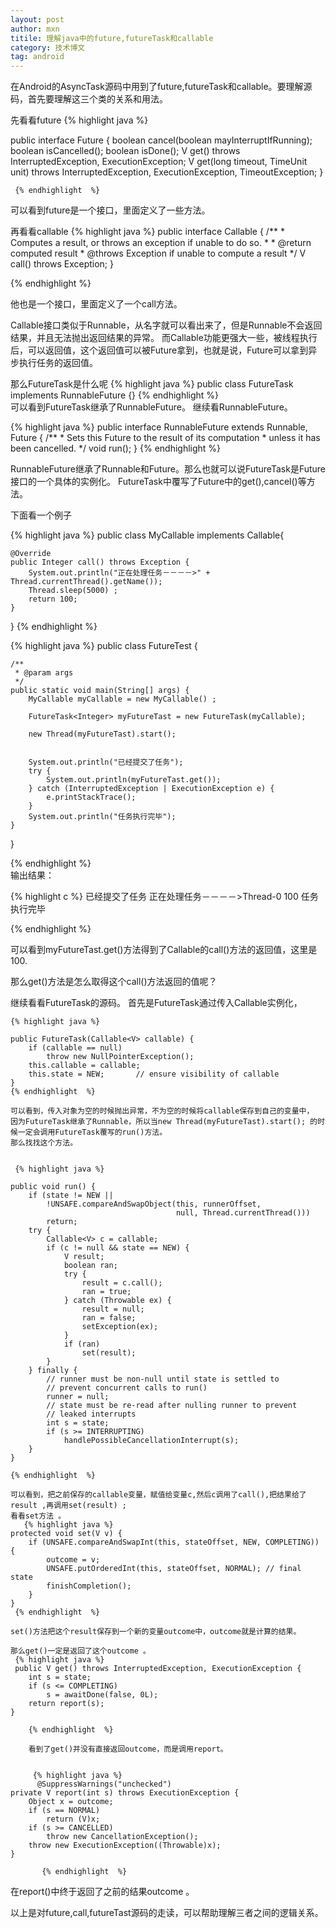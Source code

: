 ```yaml
---
layout: post
author: mxn
titile: 理解java中的future,futureTask和callable
category: 技术博文
tag: android
---
```


在Android的AsyncTask源码中用到了future,futureTask和callable。要理解源码，首先要理解这三个类的关系和用法。

先看看future
{% highlight java %}

public interface Future<V> {
  boolean cancel(boolean mayInterruptIfRunning);
  boolean isCancelled();
  boolean isDone();
 V get() throws InterruptedException, ExecutionException;
 V get(long timeout, TimeUnit unit)
        throws InterruptedException, ExecutionException, TimeoutException;
}

     {% endhighlight  %}   

可以看到future是一个接口，里面定义了一些方法。

再看看callable
{% highlight java %}
public interface Callable<V> {
    /**
     * Computes a result, or throws an exception if unable to do so.
     *
     * @return computed result
     * @throws Exception if unable to compute a result
     */
    V call() throws Exception;
}

{% endhighlight  %}  

他也是一个接口，里面定义了一个call方法。


 Callable接口类似于Runnable，从名字就可以看出来了，但是Runnable不会返回结果，并且无法抛出返回结果的异常。
 而Callable功能更强大一些，被线程执行后，可以返回值，这个返回值可以被Future拿到，也就是说，Future可以拿到异步执行任务的返回值。
 
 那么FutureTask是什么呢
  {% highlight java %}
 public class FutureTask<V> implements RunnableFuture<V> {}
  {% endhighlight  %}  
  可以看到FutureTask继承了RunnableFuture。
  继续看RunnableFuture。
  
   {% highlight java %}
   public interface RunnableFuture<V> extends Runnable, Future<V> {
    /**
     * Sets this Future to the result of its computation
     * unless it has been cancelled.
     */
    void run();
}
   {% endhighlight  %}  
   
   RunnableFuture继承了Runnable和Future。那么也就可以说FutureTask是Future接口的一个具体的实例化。
   FutureTask中覆写了Future中的get(),cancel()等方法。
   
 下面看一个例子
 
 {% highlight java %}
 public class MyCallable implements Callable<Integer>{

	@Override
	public Integer call() throws Exception {
		System.out.println("正在处理任务－－－－>" + Thread.currentThread().getName());
		Thread.sleep(5000) ; 
		return 100;
	}

}
 {% endhighlight  %}  


 {% highlight java %}
 public class FutureTest {

	/**
	 * @param args
	 */
	public static void main(String[] args) {
		MyCallable myCallable = new MyCallable() ; 
		
		FutureTask<Integer> myFutureTast = new FutureTask(myCallable); 
		
		new Thread(myFutureTast).start(); 
		
		
		System.out.println("已经提交了任务");
		try {
			System.out.println(myFutureTast.get());
		} catch (InterruptedException | ExecutionException e) {
			e.printStackTrace();
		}
		System.out.println("任务执行完毕");
	}

}
 
 
  {% endhighlight  %}  
  输出结果：
  
   {% highlight c %}
  已经提交了任务
  正在处理任务－－－－>Thread-0
  100
  任务执行完毕

   {% endhighlight  %}
   
   可以看到myFutureTast.get()方法得到了Callable的call()方法的返回值，这里是100.
   
   那么get()方法是怎么取得这个call()方法返回的值呢？
   
   继续看看FutureTask的源码。
   首先是FutureTask通过传入Callable实例化，
   
    {% highlight java %}
   
    public FutureTask(Callable<V> callable) {
        if (callable == null)
            throw new NullPointerException();
        this.callable = callable;
        this.state = NEW;       // ensure visibility of callable
    }
    {% endhighlight  %}
    
    可以看到，传入对象为空的时候抛出异常，不为空的时候将callable保存到自己的变量中，
    因为FutureTask继承了Runnable，所以当new Thread(myFutureTast).start(); 的时候一定会调用FutureTask覆写的run()方法。
    那么找找这个方法。
    
    
     {% highlight java %}
    
    public void run() {
        if (state != NEW ||
            !UNSAFE.compareAndSwapObject(this, runnerOffset,
                                         null, Thread.currentThread()))
            return;
        try {
            Callable<V> c = callable;
            if (c != null && state == NEW) {
                V result;
                boolean ran;
                try {
                    result = c.call();
                    ran = true;
                } catch (Throwable ex) {
                    result = null;
                    ran = false;
                    setException(ex);
                }
                if (ran)
                    set(result);
            }
        } finally {
            // runner must be non-null until state is settled to
            // prevent concurrent calls to run()
            runner = null;
            // state must be re-read after nulling runner to prevent
            // leaked interrupts
            int s = state;
            if (s >= INTERRUPTING)
                handlePossibleCancellationInterrupt(s);
        }
    }
    
    {% endhighlight  %}
    
    可以看到，把之前保存的callable变量，赋值给变量c,然后c调用了call(),把结果给了result ,再调用set(result) ; 
    看看set方法 。 
       {% highlight java %}
    protected void set(V v) {
        if (UNSAFE.compareAndSwapInt(this, stateOffset, NEW, COMPLETING)) {
            outcome = v;
            UNSAFE.putOrderedInt(this, stateOffset, NORMAL); // final state
            finishCompletion();
        }
    }
     {% endhighlight  %}
     
    set()方法把这个result保存到一个新的变量outcome中，outcome就是计算的结果。
    
    那么get()一定是返回了这个outcome 。 
     {% highlight java %}
     public V get() throws InterruptedException, ExecutionException {
        int s = state;
        if (s <= COMPLETING)
            s = awaitDone(false, 0L);
        return report(s);
    }

        {% endhighlight  %}
        
        看到了get()并没有直接返回outcome，而是调用report。
        
        
         {% highlight java %}
          @SuppressWarnings("unchecked")
    private V report(int s) throws ExecutionException {
        Object x = outcome;
        if (s == NORMAL)
            return (V)x;
        if (s >= CANCELLED)
            throw new CancellationException();
        throw new ExecutionException((Throwable)x);
    }
         
           {% endhighlight  %}

在report()中终于返回了之前的结果outcome 。 

以上是对future,call,futureTast源码的走读，可以帮助理解三者之间的逻辑关系。





